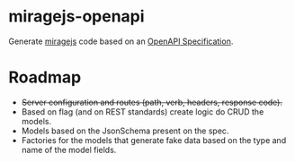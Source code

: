 # miragejs-openapi

Generate [miragejs](https://miragejs.com/) code based on an [OpenAPI Specification](https://github.com/OAI/OpenAPI-Specification).

# Roadmap

- ~~Server configuration and routes (path, verb, headers, response code).~~
- Based on flag (and on REST standards) create logic do CRUD the models.
- Models based on the JsonSchema present on the spec.
- Factories for the models that generate fake data based on the type and name of the model fields.
